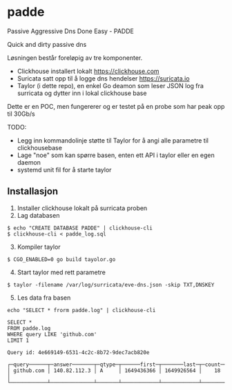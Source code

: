 # padde
Passive Aggressive Dns Done Easy - PADDE

Quick and dirty passive dns

Løsningen består foreløpig av tre komponenter.

* Clickhouse installert lokalt https://clickhouse.com
* Suricata satt opp til å logge dns hendelser https://suricata.io
* Taylor (i dette repo), en enkel Go deamon som leser JSON log fra surricata og dytter inn i lokal clickhouse base

Dette er en POC, men fungererer og er testet på en probe som har peak opp til 30Gb/s

TODO:
* Legg inn kommandolinje støtte til Taylor for å angi alle parametre til clickhousebase
* Lage "noe" som kan spørre basen, enten ett API i taylor eller en egen daemon
* systemd unit fil for å starte taylor

## Installasjon

1. Installer clickhouse lokalt på surricata proben
2. Lag databasen

```
$ echo "CREATE DATABASE PADDE" | clickhouse-cli
$ clickhouse-cli < padde_log.sql
```
3. Kompiler taylor
```
$ CGO_ENABLED=0 go build tayolor.go
```
4. Start taylor med rett parametre
```
$ taylor -filename /var/log/surricata/eve-dns.json -skip TXT,DNSKEY
```

5. Les data fra basen
```
echo "SELECT * frorm padde.log" | clickhouse-cli
```

```
SELECT *
FROM padde.log
WHERE query LIKE 'github.com'
LIMIT 1

Query id: 4e669149-6531-4c2c-8b72-9dec7acb820e

┌─query──────┬─answer───────┬─qtype─┬──────first─┬───────last─┬─count─┐
│ github.com │ 140.82.112.3 │ A     │ 1649436366 │ 1649926564 │    18 │
└────────────┴──────────────┴───────┴────────────┴────────────┴───────┘
```
